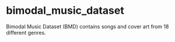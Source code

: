 # bimodal_music_dataset
Bimodal Music Dataset (BMD) contains songs and cover art from 18 different genres. 
